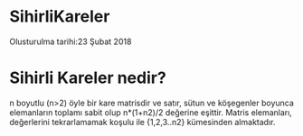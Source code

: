 # SihirliKareler
Olusturulma tarihi:‎23 ‎Şubat ‎2018
# Sihirli Kareler nedir?
n boyutlu (n>2) öyle bir kare matrisdir ve  satır, sütun ve köşegenler boyunca elemanların 
toplamı sabit   olup  n*(1+n2)/2  değerine eşittir.
Matris elemanları, değerlerini tekrarlamamak koşulu ile {1,2,3..n2} kümesinden almaktadır.
